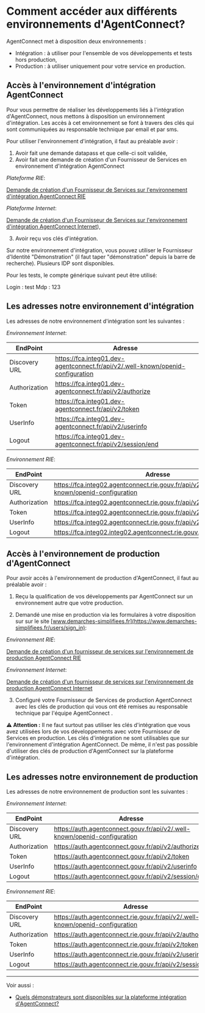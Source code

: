 
# Comment accéder aux différents environnements d'AgentConnect?

AgentConnect met à disposition deux environnements : 

- Intégration : à utiliser pour l'ensemble de vos développements et tests hors production,
- Production : à utiliser uniquement pour votre service en production.

## Accès à l'environnement d'intégration AgentConnect

Pour vous permettre de réaliser les développements liés à l'intégration d'AgentConnect, nous mettons à disposition un environnement d'intégration. Les accès à cet environnement se font à travers des clés qui sont communiquées au responsable technique par email et par sms. 

Pour utiliser l'environnement d'intégration, il faut au préalable avoir : 

1. Avoir fait une demande datapass et que celle-ci soit validée,
2. Avoir fait une demande de création d'un Fournisseur de Services en environnement d'intégration AgentConnect 

*Plateforme RIE*:

[Demande de création d'un Fournisseur de Services sur l'environnement d'intégration AgentConnect RIE](https://www.demarches-simplifiees.fr/commencer/demande-de-creation-fs-integration-fca-rie])

*Plateforme Internet*:

[Demande de création d'un Fournisseur de Services sur l'environnement d'intégration AgentConnect Internet](https://www.demarches-simplifiees.fr/commencer/demande-de-creation-fs-integration-fca-internet)),

3. Avoir reçu vos clés d'intégration.

Sur notre environnement d'intégration, vous pouvez utiliser le Fournisseur d'Identité "Démonstration" (il faut taper "démonstration" depuis la barre de recherche). Plusieurs IDP sont disponibles.

Pour les tests, le compte générique suivant peut être utilisé: 
 
Login : test
Mdp : 123

## Les adresses notre environnement d'intégration

Les adresses de notre environnement d'intégration sont les suivantes : 

*Environnement Internet*:

| EndPoint | Adresse |
| ------ | ------ |
| Discovery URL | https://fca.integ01.dev-agentconnect.fr/api/v2/.well-known/openid-configuration | 
| Authorization | https://fca.integ01.dev-agentconnect.fr/api/v2/authorize |
| Token | https://fca.integ01.dev-agentconnect.fr/api/v2/token | 
| UserInfo | https://fca.integ01.dev-agentconnect.fr/api/v2/userinfo | 
| Logout | https://fca.integ01.dev-agentconnect.fr/api/v2/session/end | 

*Environnement RIE*:

| EndPoint | Adresse |
| ------ | ------ |
| Discovery URL | https://fca.integ02.agentconnect.rie.gouv.fr/api/v2/.well-known/openid-configuration | 
| Authorization | https://fca.integ02.agentconnect.rie.gouv.fr/api/v2/authorize |
| Token | https://fca.integ02.agentconnect.rie.gouv.fr/api/v2/token | 
| UserInfo | https://fca.integ02.agentconnect.rie.gouv.fr/api/v2/userinfo | 
| Logout | https://fca.integ02.integ02.agentconnect.rie.gouv.fr/api/v2/session/end | 

## Accès à l'environnement de production d'AgentConnect

Pour avoir accès à l'environnement de production d'AgentConnect, il faut au préalable avoir : 

1. Reçu la qualification de vos développements par AgentConnect sur un environnement autre que votre production.

2. Demandé une mise en production via les formulaires à votre disposition sur sur le site [www.demarches-simplifiees.fr](https://www.demarches-simplifiees.fr/users/sign_in):

*Environnement RIE*:

[Demande de création d'un fournisseur de services sur l'environnement de production AgentConnect RIE](https://www.demarches-simplifiees.fr/commencer/demande-de-creation-fs-production-fca-rie)

*Environnement Internet*:

[Demande de création d'un fournisseur de services sur l'environnement de production AgentConnect Internet](https://www.demarches-simplifiees.fr/commencer/demande-de-creation-fs-production-fca-internet)

3. Configuré votre Fournisseur de Services de production AgentConnect avec les clés de production qui vous ont été remises au responsable technique par l'équipe AgentConnect . 

**:warning: Attention :** Il ne faut surtout pas utiliser les clés d'intégration que vous avez utilisées lors de vos développements avec votre Fournisseur de Services en production. Les clés d'intégration ne sont utilisables que sur l'environnement d'intégration AgentConnect. De même, il n'est pas possible d'utiliser des clés de production d'AgentConnect sur la plateforme d'intégration. 

## Les adresses notre environnement de production

Les adresses de notre environnement de production sont les suivantes : 

*Environnement Internet*:

| EndPoint | Adresse |
| ------ | ------ |
| Discovery URL | https://auth.agentconnect.gouv.fr/api/v2/.well-known/openid-configuration | 
| Authorization | https://auth.agentconnect.gouv.fr/api/v2/authorize |
| Token | https://auth.agentconnect.gouv.fr/api/v2/token | 
| UserInfo | https://auth.agentconnect.gouv.fr/api/v2/userinfo | 
| Logout | https://auth.agentconnect.gouv.fr/api/v2/session/end | 

*Environnement RIE*:

| EndPoint | Adresse |
| ------ | ------ |
| Discovery URL | https://auth.agentconnect.rie.gouv.fr/api/v2/.well-known/openid-configuration | 
| Authorization | https://auth.agentconnect.rie.gouv.fr/api/v2/authorize |
| Token | https://auth.agentconnect.rie.gouv.fr/api/v2/token | 
| UserInfo | https://auth.agentconnect.rie.gouv.fr/api/v2/userinfo | 
| Logout | https://auth.agentconnect.rie.gouv.fr/api/v2/session/end | 


---

Voir aussi : 
- [Quels démonstrateurs sont disponibles sur la plateforme intégration d'AgentConnect?](test_fca/test_fca_demonstrateur.md)